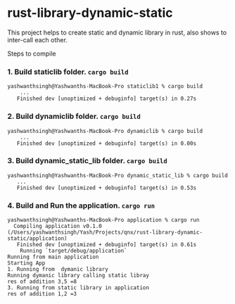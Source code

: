 # rust-library-dynamic-static
This project helps to create static and dynamic library in rust, also shows to inter-call each other.

Steps to compile 

 ### 1. Build staticlib folder. `cargo build`
 
 ```
 yashwanthsingh@Yashwanths-MacBook-Pro staticlib1 % cargo build
     ...
    Finished dev [unoptimized + debuginfo] target(s) in 0.27s 
  ```
     
  ### 2. Build dynamiclib folder. `cargo build`
 
 ```
 yashwanthsingh@Yashwanths-MacBook-Pro dynamiclib % cargo build
     ...
    Finished dev [unoptimized + debuginfo] target(s) in 0.00s
  ```
    
   ### 3. Build dynamic_static_lib folder. `cargo build`
 
 ```
 yashwanthsingh@Yashwanths-MacBook-Pro dynamic_static_lib % cargo build
    ...
    Finished dev [unoptimized + debuginfo] target(s) in 0.53s
  ```
  
  ### 4. Build and Run the application. `cargo run`
 
 ```
yashwanthsingh@Yashwanths-MacBook-Pro application % cargo run
   Compiling application v0.1.0 (/Users/yashwanthsingh/Yash/Projects/qnx/rust-library-dynamic-static/application)
    Finished dev [unoptimized + debuginfo] target(s) in 0.61s
     Running `target/debug/application`
Running from main application
Starting App
1. Running from  dymanic library
Running dymanic library calling static libray 
res of addition 3,5 =8
3. Running from static library in application
res of addition 1,2 =3
  ```
    
  

 
 
